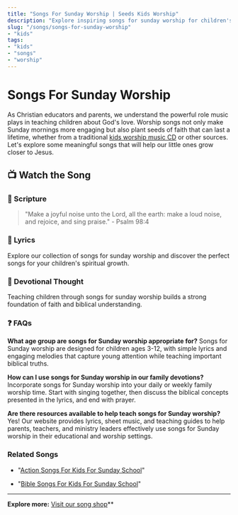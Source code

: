 ```yaml
---
title: "Songs For Sunday Worship | Seeds Kids Worship"
description: "Explore inspiring songs for sunday worship for children's worship and faith development. Biblical music resources for families and ministry."
slug: "/songs/songs-for-sunday-worship"
- "kids"
tags:
- "kids"
- "songs"
- "worship"
---
```


# Songs For Sunday Worship

As Christian educators and parents, we understand the powerful role music plays in teaching children about God's love. Worship songs not only make Sunday mornings more engaging but also plant seeds of faith that can last a lifetime, whether from a traditional [kids worship music CD](/songs/kids-worship-music-cd/) or other sources. Let's explore some meaningful songs that will help our little ones grow closer to Jesus.

## 📺 Watch the Song

### 📖 Scripture

> "Make a joyful noise unto the Lord, all the earth: make a loud noise, and rejoice, and sing praise." - Psalm 98:4

### 🎵 Lyrics

Explore our collection of songs for sunday worship and discover the perfect songs for your children's spiritual growth.

### 💬 Devotional Thought

Teaching children through songs for sunday worship builds a strong foundation of faith and biblical understanding.

### ❓ FAQs

**What age group are songs for Sunday worship appropriate for?**
Songs for Sunday worship are designed for children ages 3-12, with simple lyrics and engaging melodies that capture young attention while teaching important biblical truths.

**How can I use songs for Sunday worship in our family devotions?**
Incorporate songs for Sunday worship into your daily or weekly family worship time. Start with singing together, then discuss the biblical concepts presented in the lyrics, and end with prayer.

**Are there resources available to help teach songs for Sunday worship?**
Yes! Our website provides lyrics, sheet music, and teaching guides to help parents, teachers, and ministry leaders effectively use songs for Sunday worship in their educational and worship settings.

### Related Songs

- "[Action Songs For Kids For Sunday School](/activities/action-songs-for-kids-for-sunday-school/)"

- "[Bible Songs For Kids For Sunday School](/activities/bible-songs-for-kids-for-sunday-school/)"

---

**Explore more:** [Visit our song shop](https://seedskidsworship.com/shop)**

<!-- Schema Markup -->

<script type="application/ld+json">
{
  "@context": "https://schema.org",
  "@type": "MusicRecording",
  "name": "songs for sunday worship",
  "byArtist": {
    "@type": "MusicGroup",
    "name": "Seeds Kids Worship"
  },
  "isFamilyFriendly": true,
  "url": "https://seedskidsworship.com/songs/songs-for-sunday-worship/"
}
</script>

<script type="application/ld+json">
{
  "@context": "https://schema.org",
  "@type": "FAQPage",
  "mainEntity": [
    
    {
      "@type": "Question",
      "name": "How can songs for sunday worship benefit my child's spiritual growth?",
      "acceptedAnswer": {
        "@type": "Answer",
        "text": "Songs For Sunday Worship helps children develop a love for worship while learning biblical truths through engaging melodies and meaningful lyrics."
      }
    },
    
    {
      "@type": "Question",
      "name": "How can songs for sunday worship benefit my child's spiritual growth?",
      "acceptedAnswer": {
        "@type": "Answer",
        "text": "Songs For Sunday Worship helps children develop a love for worship while learning biblical truths through engaging melodies and meaningful lyrics."
      }
    },
    
    {
      "@type": "Question",
      "name": "How can songs for sunday worship benefit my child's spiritual growth?",
      "acceptedAnswer": {
        "@type": "Answer",
        "text": "Songs For Sunday Worship helps children develop a love for worship while learning biblical truths through engaging melodies and meaningful lyrics."
      }
    }
    
  ]
}
</script>